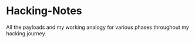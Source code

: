 # Hacking-Notes
All the payloads and my working analogy for various phases throughout my hacking journey.
